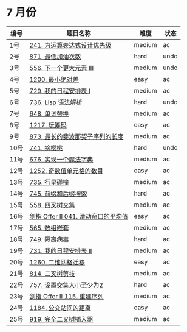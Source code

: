 # 7 月份

**编号**|**题目名称**|**难度**|**状态**
--------|------------|--------|--------
1号|[241. 为运算表达式设计优先级](./第1题%20241.%20为运算表达式设计优先级)|medium|ac
2号|[871. 最低加油次数](./第2题%20871.%20最低加油次数)|hard|undo
3号|[556. 下一个更大元素 III](./第3题%20556.%20下一个更大元素%20III)|medium|undo
4号|[1200. 最小绝对差](./第4题%201200.%20最小绝对差)|easy|ac
5号|[729. 我的日程安排表 I](./第5题%20729.%20我的日程安排表%20I)|medium|ac
6号|[736. Lisp 语法解析](./第6题%20736.%20Lisp%20语法解析)|hard|undo
7号|[648. 单词替换](./第7题%20648.%20单词替换)|medium|ac
8号|[1217. 玩筹码](./第8题%201217.%20玩筹码)|easy|ac
9号|[873. 最长的斐波那契子序列的长度](./第9题%20873.%20最长的斐波那契子序列的长度)|medium|ac
10号|[741. 摘樱桃](./第10题%20741.%20摘樱桃)|hard|undo
11号|[676. 实现一个魔法字典](./第11题%20873.%20实现一个魔法字典)|medium|ac
12号|[1252. 奇数值单元格的数目](./第12题%201252.%20奇数值单元格的数目)|easy|ac
13号|[735. 行星碰撞](./第13题%20735.%20行星碰撞)|medium|ac
14号|[745. 前缀和后缀搜索](./第14题%20745.%20前缀和后缀搜索)|hard|ac
15号|[558. 四叉树交集](./第15题%20558.%20四叉树交集)|medium|ac
16号|[剑指 Offer II 041. 滑动窗口的平均值](./第16题%20剑指%20Offer%20II%20041.%20滑动窗口的平均值)|easy|ac
17号|[565. 数组嵌套](./第17题%20565.%20数组嵌套)|medium|ac
18号|[749. 隔离病毒](./第18题%20749.%20隔离病毒)|hard|ac
19号|[731. 我的日程安排表 II](./第19题%20731.%20我的日程安排表%20II)|medium|ac
20号|[1260. 二维网格迁移](./第20题%201260.%20二维网格迁移)|easy|ac
21号|[814. 二叉树剪枝](./第21题%20814.%20二叉树剪枝)|medium|ac
22号|[757. 设置交集大小至少为2](./第22题%20757.%20设置交集大小至少为2)|hard|ac
23号|[剑指 Offer II 115. 重建序列](./第23题%20剑指%20Offer%20II%20115.%20重建序列)|medium|ac
24号|[1184. 公交站间的距离](./第24题%201184.%20公交站间的距离)|easy|ac
25号|[919. 完全二叉树插入器](./第25题%20919.%20完全二叉树插入器)|medium|ac
